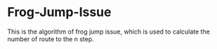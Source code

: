 # Frog-Jump-Issue

This is the algorithm of frog jump issue, which is used to calculate the number of route to the n step.
